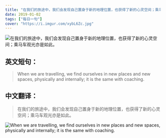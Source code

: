```yaml
---
title: "在我们的旅途中，我们会发现自己置身于新的地理位置，也获得了新的心灵空间；乘马车观光亦是如此。"
date: 2019-01-02
tags: ["每日一句"]
cover: "https://i.imgur.com/xybL6Zc.jpg"
---
```


![在我们的旅途中，我们会发现自己置身于新的地理位置，也获得了新的心灵空间；乘马车观光亦是如此。](https://i.imgur.com/b19hBEX.jpg)

## 英文短句：
> When we are travelling, we find ourselves in new places and new spaces, physically and internally; it is the same with coaching.

<!--more-->

## 中文翻译：
> 在我们的旅途中，我们会发现自己置身于新的地理位置，也获得了新的心灵空间；乘马车观光亦是如此。

![When we are travelling, we find ourselves in new places and new spaces, physically and internally; it is the same with coaching.](https://i.imgur.com/JC6Ad8U.jpg)

